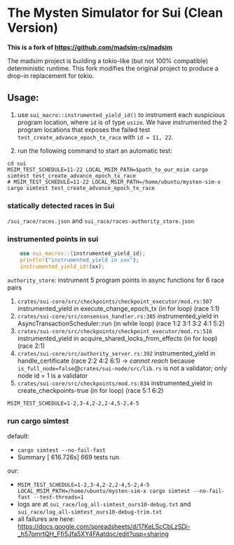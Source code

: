 # The Mysten Simulator for Sui (Clean Version)

**This is a fork of https://github.com/madsim-rs/madsim**

The madsim project is building a tokio-like (but not 100% compatible) deterministic runtime.
This fork modifies the original project to produce a drop-in replacement for tokio.

## Usage:

1. use `sui_macro::instrumented_yield_id()` to instrument each suspicious program location, where `id` is of type `usize`. 
We have instrumented the 2 program locations that exposes the failed test `test_create_advance_epoch_tx_race` with `id = 11, 22`.

2. run the following command to start an automatic test:
```shell
cd sui 
MSIM_TEST_SCHEDULE=11-22 LOCAL_MSIM_PATH=$path_to_our_msim cargo simtest test_create_advance_epoch_tx_race 
# MSIM_TEST_SCHEDULE=11-22 LOCAL_MSIM_PATH=/home/ubuntu/mysten-sim-x cargo simtest test_create_advance_epoch_tx_race 
```


### statically detected races in Sui

`/sui_race/races.json` and `sui_race/races-authority_store.json`

### instrumented points in sui 

```rust
    use sui_macros::{instrumented_yield_id};
    println!("instrumented_yield in xxx");
    instrumented_yield_id!(xx);
```

`authority_store`: instrument 5 program points in async functions for 6 race pairs
1. `crates/sui-core/src/checkpoints/checkpoint_executor/mod.rs:507` instrumented_yield in execute_change_epoch_tx (in for loop) (race 1:1) 
2. `crates/sui-core/src/consensus_handler.rs:385` instrumented_yield in AsyncTransactionScheduler::run (in while loop) (race 1:2 3:1 3:2 4:1 5:2)
3. `crates/sui-core/src/checkpoints/checkpoint_executor/mod.rs:516` instrumented_yield in acquire_shared_locks_from_effects (in for loop) (race 2:1)
4. `crates/sui-core/src/authority_server.rs:392` instrumented_yield in handle_certificate (race 2:2 4:2 6:1) -> *cannot reach* because `is_full_node=false`@`crates/sui-node/src/lib.rs` is not a validator; only node id = 1 is a validator
5. `crates/sui-core/src/checkpoints/mod.rs:834` instrumented_yield in create_checkpoints-true (in for loop) (race 5:1 6:2)

`MSIM_TEST_SCHEDULE=1-2,3-4,2-2,2-4,5-2,4-5` 

### run cargo simtest

default: 
- `cargo simtest --no-fail-fast`
- Summary [ 616.726s] 669 tests run

our: 
- `MSIM_TEST_SCHEDULE=1-2,3-4,2-2,2-4,5-2,4-5 LOCAL_MSIM_PATH=/home/ubuntu/mysten-sim-x cargo simtest --no-fail-fast --test-threads=1`
- logs are at `sui_race/log_all-simtest_ours10-debug.txt` and `sui_race/log_all-simtest_ours10-debug-trim.txt`
- all failures are here: https://docs.google.com/spreadsheets/d/17KeLScCbLzSDi-_h57pmrtQH_Ffi5Jfa5XY4FAatdoc/edit?usp=sharing



